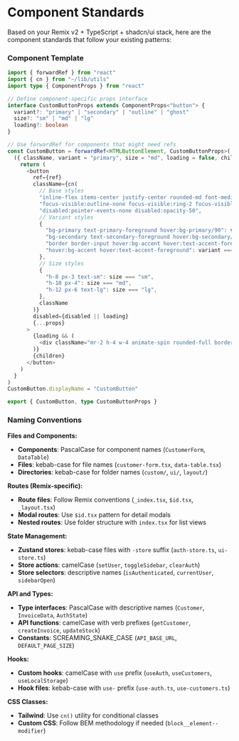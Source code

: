 # Component Standards

Based on your Remix v2 + TypeScript + shadcn/ui stack, here are the component standards that follow your existing patterns:

### Component Template

```typescript
import { forwardRef } from "react"
import { cn } from "~/lib/utils"
import type { ComponentProps } from "react"

// Define component-specific props interface
interface CustomButtonProps extends ComponentProps<"button"> {
  variant?: "primary" | "secondary" | "outline" | "ghost"
  size?: "sm" | "md" | "lg"
  loading?: boolean
}

// Use forwardRef for components that might need refs
const CustomButton = forwardRef<HTMLButtonElement, CustomButtonProps>(
  ({ className, variant = "primary", size = "md", loading = false, children, disabled, ...props }, ref) => {
    return (
      <button
        ref={ref}
        className={cn(
          // Base styles
          "inline-flex items-center justify-center rounded-md font-medium transition-colors",
          "focus-visible:outline-none focus-visible:ring-2 focus-visible:ring-offset-2",
          "disabled:pointer-events-none disabled:opacity-50",
          // Variant styles
          {
            "bg-primary text-primary-foreground hover:bg-primary/90": variant === "primary",
            "bg-secondary text-secondary-foreground hover:bg-secondary/80": variant === "secondary",
            "border border-input hover:bg-accent hover:text-accent-foreground": variant === "outline",
            "hover:bg-accent hover:text-accent-foreground": variant === "ghost",
          },
          // Size styles
          {
            "h-8 px-3 text-sm": size === "sm",
            "h-10 px-4": size === "md", 
            "h-12 px-6 text-lg": size === "lg",
          },
          className
        )}
        disabled={disabled || loading}
        {...props}
      >
        {loading && (
          <div className="mr-2 h-4 w-4 animate-spin rounded-full border-2 border-current border-t-transparent" />
        )}
        {children}
      </button>
    )
  }
)
CustomButton.displayName = "CustomButton"

export { CustomButton, type CustomButtonProps }
```

### Naming Conventions

**Files and Components:**
- **Components**: PascalCase for component names (`CustomerForm`, `DataTable`)
- **Files**: kebab-case for file names (`customer-form.tsx`, `data-table.tsx`)
- **Directories**: kebab-case for folder names (`custom/`, `ui/`, `layout/`)

**Routes (Remix-specific):**
- **Route files**: Follow Remix conventions (`_index.tsx`, `$id.tsx`, `_layout.tsx`)
- **Modal routes**: Use `$id.tsx` pattern for detail modals
- **Nested routes**: Use folder structure with `index.tsx` for list views

**State Management:**
- **Zustand stores**: kebab-case files with `-store` suffix (`auth-store.ts`, `ui-store.ts`)
- **Store actions**: camelCase (`setUser`, `toggleSidebar`, `clearAuth`)
- **Store selectors**: descriptive names (`isAuthenticated`, `currentUser`, `sidebarOpen`)

**API and Types:**
- **Type interfaces**: PascalCase with descriptive names (`Customer`, `InvoiceData`, `AuthState`)
- **API functions**: camelCase with verb prefixes (`getCustomer`, `createInvoice`, `updateStock`)
- **Constants**: SCREAMING_SNAKE_CASE (`API_BASE_URL`, `DEFAULT_PAGE_SIZE`)

**Hooks:**
- **Custom hooks**: camelCase with `use` prefix (`useAuth`, `useCustomers`, `useLocalStorage`)
- **Hook files**: kebab-case with `use-` prefix (`use-auth.ts`, `use-customers.ts`)

**CSS Classes:**
- **Tailwind**: Use `cn()` utility for conditional classes
- **Custom CSS**: Follow BEM methodology if needed (`block__element--modifier`)
